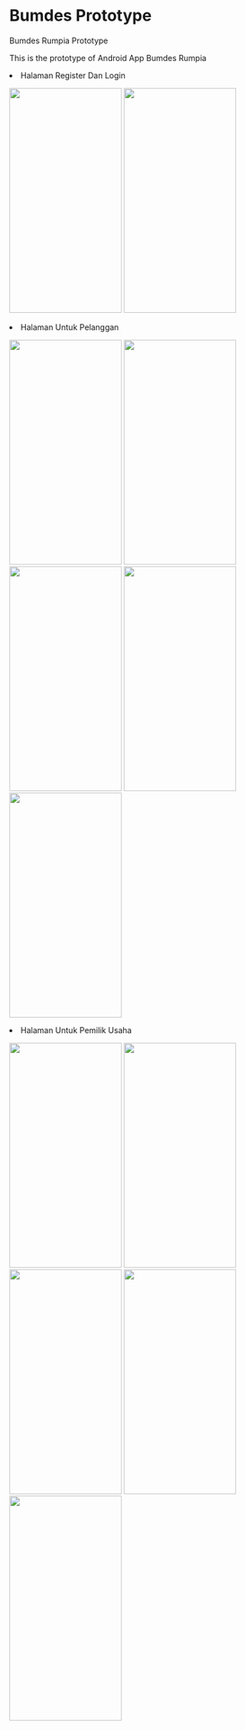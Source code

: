 # Bumdes Prototype
Bumdes Rumpia Prototype

This is the prototype of Android App Bumdes Rumpia
<p>
<li> Halaman Register Dan Login
<p>
<img src="https://user-images.githubusercontent.com/49068951/175953317-2be74d6f-9852-4041-817b-89be4460d701.png" width="200" height="400" />
<img src="https://user-images.githubusercontent.com/49068951/175953326-781b73e5-eef3-4e95-979c-9c91581a7ce9.png" width="200" height="400" />

<p>
<li> Halaman Untuk Pelanggan
<p>
<img src="https://user-images.githubusercontent.com/49068951/175953365-7ccd1a10-c73f-4580-8946-020eb72995fc.png" width="200" height="400" />
<img src="https://user-images.githubusercontent.com/49068951/175953330-ca8d8c4c-3647-48bb-865f-d832e0711491.png" width="200" height="400" />
<img src="https://user-images.githubusercontent.com/49068951/175953335-1eb66c40-4482-47fd-a7bc-2b5ed701a8fd.png" width="200" height="400" />
<img src="https://user-images.githubusercontent.com/49068951/175953339-701026fa-d0fd-4c6a-addf-9ac3faa40cd6.png" width="200" height="400" />
<img src="https://user-images.githubusercontent.com/49068951/175953344-8bbec32c-531f-413c-a068-29f7c96b3856.png" width="200" height="400" />

<p>
<li> Halaman Untuk Pemilik Usaha
<p>
<img src="https://user-images.githubusercontent.com/49068951/175953348-ad47c0ef-3e83-41b7-b3d0-fcad665bc069.png" width="200" height="400" />
<img src="https://user-images.githubusercontent.com/49068951/175953353-bb0e9386-575d-4fb6-8d5b-3db42e0c92f9.png" width="200" height="400" />
<img src="https://user-images.githubusercontent.com/49068951/175953358-667d53d6-c772-45f9-b45b-3fdaa208c42a.png" width="200" height="400" />
<img src="https://user-images.githubusercontent.com/49068951/175953361-d7366f18-13c4-40ab-8641-cb042dbf784a.png" width="200" height="400" />
<img src="https://user-images.githubusercontent.com/49068951/175953363-246c32ce-e1b8-4a88-bc87-5316c12fe419.png" width="200" height="400" />
